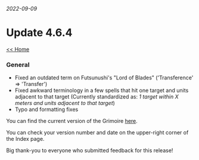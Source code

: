 _2022-09-09_
# Update 4.6.4

[<< Home](https://grimoireofheart.github.io)

### General
* Fixed an outdated term on Futsunushi's "Lord of Blades" ('Transference' => 'Transfer')
* Fixed awkward terminology in a few spells that hit one target and units adjacent to that target (Currently standardized as: *1 target within X meters and units adjacent to that target*)
* Typo and formatting fixes

You can find the current version of the Grimoire [here](https://github.com/grimoireofheart/grimoireofheart.github.io/raw/main/Resources/Grimoire%20of%20the%20Heart%20[Core%20Rulebook].pdf).

You can check your version number and date on the upper-right corner of the Index page.

Big thank-you to everyone who submitted feedback for this release!